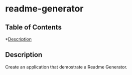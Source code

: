 # readme-generator

## Table of Contents 

*[Description](#description)


## Description

Create an application that demostrate a Readme Generator.


